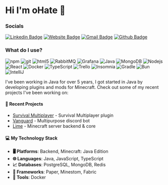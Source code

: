 # Hi I'm oHate 👋
### Socials
[![Linkedin Badge](https://img.shields.io/badge/-collinistevens-blue?style=flat&logo=Linkedin&logoColor=white&link=https://www.linkedin.com/in/jlim/)](https://www.linkedin.com/in/collinistevens/)
[![Website Badge](https://img.shields.io/badge/-ohate.dev-47CCCC?style=flat&logo=Google-Chrome&logoColor=white&link=https://jessicalim.me)](https://ohate.dev/)
[![Gmail Badge](https://img.shields.io/badge/-collin.i.stevens-c14438?style=flat&logo=Gmail&logoColor=white&link=mailto:jessicalim813@gmail.com)](mailto:collin.i.stevens@gmail.com)
[![Github Badge](https://img.shields.io/badge/-@oHate-24292e?style=flat&logo=Github&logoColor=white&link=https://github.com/oHate)](https://github.com/oHate)

### What do I use?
<p>
  <img alt="npm" src="https://img.shields.io/badge/-NPM-CB3837?style=flat-square&logo=npm&logoColor=white" />
  <img alt="git" src="https://img.shields.io/badge/-Git-F05032?style=flat-square&logo=git&logoColor=white" />
  <img alt="html5" src="https://img.shields.io/badge/-HTML5-E34F26?style=flat-square&logo=html5&logoColor=white" />
  <img alt="RabbitMQ" src="https://img.shields.io/badge/Rabbitmq-FF6600?style=flat-square&logo=rabbitmq&logoColor=white" />
  <img alt="Grafana" src="https://img.shields.io/badge/Grafana-%23F46800.svg?style=flat-square&logo=grafana&logoColor=white" />
  <img alt="Java" src="https://img.shields.io/badge/java-%23ED8B00.svg?style=flat-square&logo=openjdk&logoColor=white" />
  <img alt="MongoDB" src="https://img.shields.io/badge/-MongoDB-13aa52?style=flat-square&logo=mongodb&logoColor=white" />
  <img alt="Nodejs" src="https://img.shields.io/badge/-Nodejs-43853d?style=flat-square&logo=Node.js&logoColor=white" />
  <img alt="React" src="https://img.shields.io/badge/-React-45b8d8?style=flat-square&logo=react&logoColor=white" />
  <img alt="Docker" src="https://img.shields.io/badge/-Docker-46a2f1?style=flat-square&logo=docker&logoColor=white" />
  <img alt="TypeScript" src="https://img.shields.io/badge/-TypeScript-007ACC?style=flat-square&logo=typescript&logoColor=white" />
  <img alt="Trello" src="https://img.shields.io/badge/Trello-%23026AA7.svg?style=flat-square&logo=Trello&logoColor=white" />
  <img alt="Insomnia" src="https://img.shields.io/badge/-Insomnia-5849BE?style=flat-square&logo=insomnia&logoColor=white" />
  <img alt="Gradle" src="https://img.shields.io/badge/Gradle-02303A.svg?style=flat-square&logo=Gradle&logoColor=white" />
  <img alt="Bun" src="https://img.shields.io/badge/Bun-%23000000.svg?flat-square&logo=bun&logoColor=white" />
  <img alt="IntelliJ" src="https://img.shields.io/badge/IntelliJIDEA-000000.svg?style=flat-square&logo=intellij-idea&logoColor=white" />
</p>

I've been working in Java for over 5 years, I got started in Java by developing plugins and mods for Minecraft. Check out some of my recent projects I've been working on:

#### 📁 Recent Projects

- [Survival Multiplayer](https://github.com/oHate/SurvivalMultiplayer) - Survival Multiplayer plugin
- [Vanguard](https://github.com/oHate/Vanguard) - Multipurpose discord bot
- [Lime](https://github.com/oHate/Lime) - Minecraft server backend & core

#### 💻 My Technology Stack

- **🖥️ Platforms**: Backend, Minecraft: Java Edition
- **🌐 Languages**:️ Java, JavaScript, TypeScript
- **📈 Databases**: PostgreSQL, MongoDB, Redis
- **📔 Frameworks**: Paper, Minestom, Fabric
- **🔧 Tools**: Docker
